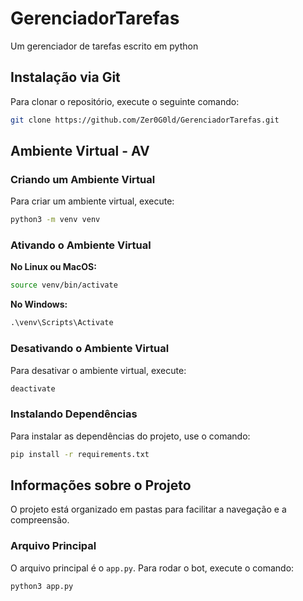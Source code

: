 # GerenciadorTarefas
Um gerenciador de tarefas escrito em python 

## Instalação via Git

Para clonar o repositório, execute o seguinte comando:

```bash
git clone https://github.com/Zer0G0ld/GerenciadorTarefas.git
```

## Ambiente Virtual - AV

### Criando um Ambiente Virtual

Para criar um ambiente virtual, execute:

```bash
python3 -m venv venv
```

### Ativando o Ambiente Virtual

**No Linux ou MacOS:**

```bash
source venv/bin/activate
```

**No Windows:**

```cmd
.\venv\Scripts\Activate
```

### Desativando o Ambiente Virtual

Para desativar o ambiente virtual, execute:

```bash
deactivate
```

### Instalando Dependências

Para instalar as dependências do projeto, use o comando:

```bash
pip install -r requirements.txt
```

## Informações sobre o Projeto

O projeto está organizado em pastas para facilitar a navegação e a compreensão.

### Arquivo Principal

O arquivo principal é o `app.py`. Para rodar o bot, execute o comando:

```bash
python3 app.py
```
